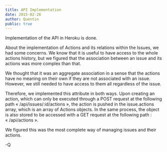 ```yaml
---
title: API Implementation
date: 2015-02-26
author: Quentin
public: true
---
```


Implementation of the API in Heroku is done.

About the implementation of Actions and its relations within the Issues, we had some concerns. We know that it is useful to have access to the whole actions history, but we figured that the association between an issue and its actions was more complex than that.

We thought that it was an aggregate association in a sense that the actions have no meaning on their own if they are not associated with an issue. However, we still needed to have access to them all regardless of the issue.

Therefore, we implemented this attribute in both ways. Upon creating an action, which can only be executed through a POST request at the following path « /api/issues/:id/actions », the action is pushed in the issue.actions array, which is an array of Actions objects. In the same process, the object is also stored to be accessed with a GET request at the following path : « /api/actions ».

We figured this was the most complete way of managing issues and their actions.

-Q
